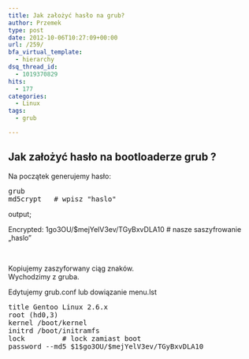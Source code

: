 ```yaml
---
title: Jak założyć hasło na grub?
author: Przemek
type: post
date: 2012-10-06T10:27:09+00:00
url: /259/
bfa_virtual_template:
  - hierarchy
dsq_thread_id:
  - 1019370829
hits:
  - 177
categories:
  - Linux
tags:
  - grub

---
```

## Jak założyć hasło na bootloaderze grub ?

<!--more-->

Na początek generujemy hasło:

<pre class="lang:default highlight:0 decode:true">grub
md5crypt   # wpisz "haslo"</pre>

output;

Encrypted: $1$go3OU/$mejYelV3ev/TGyBxvDLA10 # nasze saszyfrowanie &#8222;haslo&#8221;

&nbsp;

Kopiujemy zaszyforwany ciąg znaków.  
Wychodzimy z gruba.

Edytujemy grub.conf lub dowiązanie menu.lst

<pre class="lang:default highlight:0 decode:true">title Gentoo Linux 2.6.x
root (hd0,3)
kernel /boot/kernel
initrd /boot/initramfs
lock         # lock zamiast boot 
password --md5 $1$go3OU/$mejYelV3ev/TGyBxvDLA10</pre>

&nbsp;